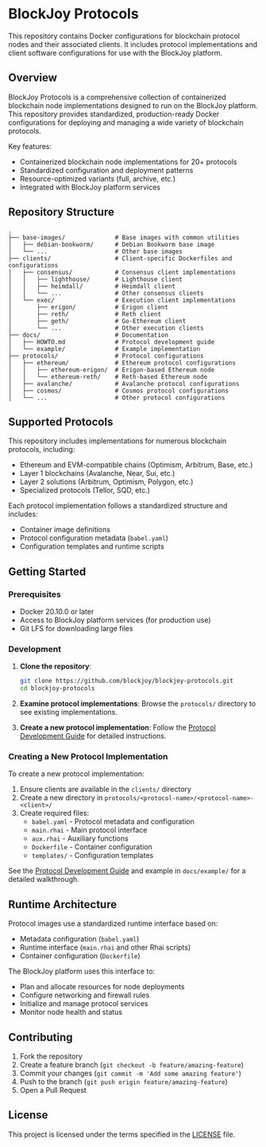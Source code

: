 # BlockJoy Protocols

This repository contains Docker configurations for blockchain protocol nodes and their associated clients. It includes protocol implementations and client software configurations for use with the BlockJoy platform.

## Overview

BlockJoy Protocols is a comprehensive collection of containerized blockchain node implementations designed to run on the BlockJoy platform. This repository provides standardized, production-ready Docker configurations for deploying and managing a wide variety of blockchain protocols.

Key features:
- Containerized blockchain node implementations for 20+ protocols
- Standardized configuration and deployment patterns
- Resource-optimized variants (full, archive, etc.)
- Integrated with BlockJoy platform services

## Repository Structure

```
.
├── base-images/              # Base images with common utilities
│   ├── debian-bookworm/      # Debian Bookworm base image
│   └── ...                   # Other base images
├── clients/                  # Client-specific Dockerfiles and configurations
│   ├── consensus/            # Consensus client implementations
│   │   ├── lighthouse/       # Lighthouse client
│   │   ├── heimdall/         # Heimdall client
│   │   └── ...               # Other consensus clients
│   └── exec/                 # Execution client implementations
│       ├── erigon/           # Erigon client
│       ├── reth/             # Reth client
│       ├── geth/             # Go-Ethereum client
│       └── ...               # Other execution clients
├── docs/                     # Documentation
│   ├── HOWTO.md              # Protocol development guide
│   └── example/              # Example implementation
├── protocols/                # Protocol configurations
│   ├── ethereum/             # Ethereum protocol configurations
│   │   ├── ethereum-erigon/  # Erigon-based Ethereum node
│   │   └── ethereum-reth/    # Reth-based Ethereum node
│   ├── avalanche/            # Avalanche protocol configurations
│   ├── cosmos/               # Cosmos protocol configurations
│   └── ...                   # Other protocol configurations
```

## Supported Protocols

This repository includes implementations for numerous blockchain protocols, including:

- Ethereum and EVM-compatible chains (Optimism, Arbitrum, Base, etc.)
- Layer 1 blockchains (Avalanche, Near, Sui, etc.)
- Layer 2 solutions (Arbitrum, Optimism, Polygon, etc.)
- Specialized protocols (Tellor, SQD, etc.)

Each protocol implementation follows a standardized structure and includes:
- Container image definitions
- Protocol configuration metadata (`babel.yaml`)
- Configuration templates and runtime scripts

## Getting Started

### Prerequisites

- Docker 20.10.0 or later
- Access to BlockJoy platform services (for production use)
- Git LFS for downloading large files

### Development

1. **Clone the repository**:
   ```bash
   git clone https://github.com/blockjoy/blockjoy-protocols.git
   cd blockjoy-protocols
   ```

2. **Examine protocol implementations**:
   Browse the `protocols/` directory to see existing implementations.

3. **Create a new protocol implementation**:
   Follow the [Protocol Development Guide](docs/HOWTO.md) for detailed instructions.

### Creating a New Protocol Implementation

To create a new protocol implementation:

1. Ensure clients are available in the `clients/` directory
2. Create a new directory in `protocols/<protocol-name>/<protocol-name>-<client>/`
3. Create required files:
   - `babel.yaml` - Protocol metadata and configuration
   - `main.rhai` - Main protocol interface
   - `aux.rhai` - Auxiliary functions
   - `Dockerfile` - Container configuration
   - `templates/` - Configuration templates

See the [Protocol Development Guide](docs/HOWTO.md) and example in `docs/example/` for a detailed walkthrough.

## Runtime Architecture

Protocol images use a standardized runtime interface based on:
- Metadata configuration (`babel.yaml`)
- Runtime interface (`main.rhai` and other Rhai scripts)
- Container configuration (`Dockerfile`)

The BlockJoy platform uses this interface to:
- Plan and allocate resources for node deployments
- Configure networking and firewall rules
- Initialize and manage protocol services
- Monitor node health and status

## Contributing

1. Fork the repository
2. Create a feature branch (`git checkout -b feature/amazing-feature`)
3. Commit your changes (`git commit -m 'Add some amazing feature'`)
4. Push to the branch (`git push origin feature/amazing-feature`)
5. Open a Pull Request

## License

This project is licensed under the terms specified in the [LICENSE](LICENSE) file.
